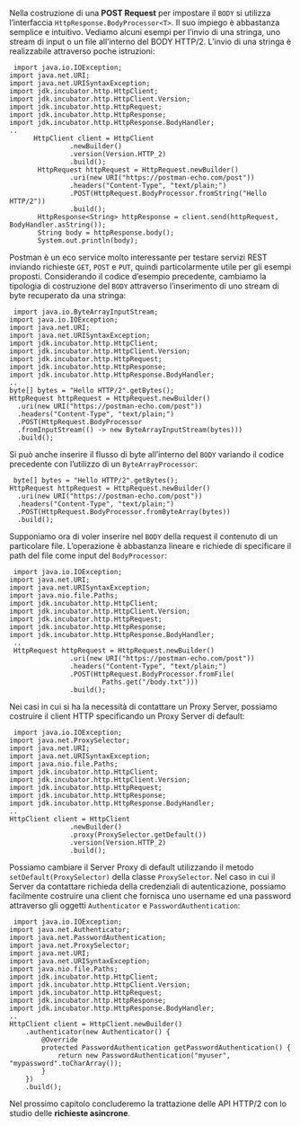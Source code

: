 Nella costruzione di una **POST Request** per impostare il `BODY` si utilizza l’interfaccia `HttpResponse.BodyProcessor<T>`. Il suo impiego è abbastanza semplice e intuitivo. Vediamo alcuni esempi per l’invio di una stringa, uno stream di input o un file all’interno del BODY HTTP/2. L’invio di una stringa è realizzabile attraverso poche istruzioni:

```
 import java.io.IOException;
import java.net.URI;
import java.net.URISyntaxException;
import jdk.incubator.http.HttpClient;
import jdk.incubator.http.HttpClient.Version;
import jdk.incubator.http.HttpRequest;
import jdk.incubator.http.HttpResponse;
import jdk.incubator.http.HttpResponse.BodyHandler; 
..
      HttpClient client = HttpClient
               .newBuilder()
               .version(Version.HTTP_2)
               .build();
       HttpRequest httpRequest = HttpRequest.newBuilder()
               .uri(new URI("https://postman-echo.com/post"))
               .headers("Content-Type", "text/plain;")
               .POST(HttpRequest.BodyProcessor.fromString("Hello HTTP/2"))
               .build();
       HttpResponse<String> httpResponse = client.send(httpRequest, BodyHandler.asString());
       String body = httpResponse.body();
       System.out.println(body); 
```

Postman è un eco service molto interessante per testare servizi REST inviando richieste `GET`, `POST` e `PUT`, quindi particolarmente utile per gli esempi proposti. Considerando il codice d’esempio precedente, cambiamo la tipologia di costruzione del `BODY` attraverso l’inserimento di uno stream di byte recuperato da una stringa:

```
 import java.io.ByteArrayInputStream;
import java.io.IOException;
import java.net.URI;
import java.net.URISyntaxException;
import jdk.incubator.http.HttpClient;
import jdk.incubator.http.HttpClient.Version;
import jdk.incubator.http.HttpRequest;
import jdk.incubator.http.HttpResponse;
import jdk.incubator.http.HttpResponse.BodyHandler;
..
byte[] bytes = "Hello HTTP/2".getBytes();
HttpRequest httpRequest = HttpRequest.newBuilder()
  .uri(new URI("https://postman-echo.com/post"))
  .headers("Content-Type", "text/plain;")
  .POST(HttpRequest.BodyProcessor
  .fromInputStream(() -> new ByteArrayInputStream(bytes)))
  .build(); 
```

Si può anche inserire il flusso di byte all’interno del `BODY` variando il codice precedente con l’utilizzo di un `ByteArrayProcessor`:

```
 byte[] bytes = "Hello HTTP/2".getBytes();
HttpRequest httpRequest = HttpRequest.newBuilder()
  .uri(new URI("https://postman-echo.com/post"))
  .headers("Content-Type", "text/plain;")
  .POST(HttpRequest.BodyProcessor.fromByteArray(bytes))
  .build(); 
```

Supponiamo ora di voler inserire nel `BODY` della request il contenuto di un particolare file. L’operazione è abbastanza lineare e richiede di specificare il path del file come input del `BodyProcessor`:

```
 import java.io.IOException;
import java.net.URI;
import java.net.URISyntaxException;
import java.nio.file.Paths;
import jdk.incubator.http.HttpClient;
import jdk.incubator.http.HttpClient.Version;
import jdk.incubator.http.HttpRequest;
import jdk.incubator.http.HttpResponse;
import jdk.incubator.http.HttpResponse.BodyHandler;
 ..
 HttpRequest httpRequest = HttpRequest.newBuilder()
               .uri(new URI("https://postman-echo.com/post"))
               .headers("Content-Type", "text/plain;")
               .POST(HttpRequest.BodyProcessor.fromFile(
                       Paths.get("/body.txt")))
               .build(); 
```

Nei casi in cui si ha la necessità di contattare un Proxy Server, possiamo costruire il client HTTP specificando un Proxy Server di default:

```
 import java.io.IOException;
import java.net.ProxySelector;
import java.net.URI;
import java.net.URISyntaxException;
import java.nio.file.Paths;
import jdk.incubator.http.HttpClient;
import jdk.incubator.http.HttpClient.Version;
import jdk.incubator.http.HttpRequest;
import jdk.incubator.http.HttpResponse;
import jdk.incubator.http.HttpResponse.BodyHandler;
..
HttpClient client = HttpClient
               .newBuilder()
               .proxy(ProxySelector.getDefault())
               .version(Version.HTTP_2)
               .build(); 
```

Possiamo cambiare il Server Proxy di default utilizzando il metodo `setDefault(ProxySelector)` della classe `ProxySelector`. Nel caso in cui il Server da contattare richieda della credenziali di autenticazione, possiamo facilmente costruire una client che fornisca uno username ed una password attraverso gli oggetti `Authenticator` e `PasswordAuthentication`:

```
 import java.io.IOException;
import java.net.Authenticator;
import java.net.PasswordAuthentication;
import java.net.ProxySelector;
import java.net.URI;
import java.net.URISyntaxException;
import java.nio.file.Paths;
import jdk.incubator.http.HttpClient;
import jdk.incubator.http.HttpClient.Version;
import jdk.incubator.http.HttpRequest;
import jdk.incubator.http.HttpResponse;
import jdk.incubator.http.HttpResponse.BodyHandler;
..
HttpClient client = HttpClient.newBuilder()
    .authenticator(new Authenticator() {
        @Override
        protected PasswordAuthentication getPasswordAuthentication() {
            return new PasswordAuthentication("myuser", "mypassword".toCharArray());
        }
    })
    .build(); 
```

Nel prossimo capitolo concluderemo la trattazione delle API HTTP/2 con lo studio delle **richieste asincrone**.